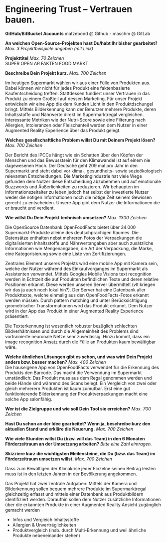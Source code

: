 # Engineering Trust – Vertrauen bauen.


**GitHub/BitBucket Accounts**
matzebond @ Github - maschm @ GitLab

**An welchen Open-Source-Projekten hast Du/habt Ihr bisher gearbeitet?** *Max. 3 Projektbeispiele angeben (mit Link)*  

**Projekttitel** *Max. 70 Zeichen*  
SUPER OPEN AR FAKTEN FOOD MARKT 


**Beschreibe Dein Projekt kurz.** *Max. 700 Zeichen*  

Im heutigen Supermarkt wählen wir aus einer Fülle von Produkten aus. Dabei können wir nicht für jedes Produkt eine faktenbasierte Kaufentscheidung treffen. Stattdessen fundiert unser Vertrauen in das Produkt zu einem Großteil auf dessen Marketing. Für unser Projekt entwickeln wir eine App die dem Kunden Licht in den Produktdschungel bringt. Mittels Bilderkennung kann der Benutzer mehrere Produkte, deren Inhaltsstoffe und Nährwerte direkt im Supermarktregal vergleichen. Interessante Metriken wie der Nutri-Score sowie eine Filterung nach Allergien, Intoleranzen oder Fleischanteil werden dem Nutzer in einer Augmented Reality Experience über das Produkt gelegt.


**Welches gesellschaftliche Problem willst Du mit Deinem Projekt lösen?** *Max. 700 Zeichen*  

Der Bericht des IPCCs hängt wie ein Schatten über den Köpfen der Menschen und das Bewusstsein für den Klimawandel ist auf einem nie dagewesenen Hoch. Der Deutsche geht 209 mal pro Jahr in den Supermarkt und steht dabei vor klima-, gesundheits- sowie sozioökologisch relevanten Entscheidungen. Die Marketingindustrie hat viele Wege gefunden dem Nutzer diese Entscheidung abzubehmen und auf emotionale Buzzwords und Äußerlichkeiten zu reduzieren. Wir behaupten im Informationszeitalter zu leben jedoch hat selbst der investierte Nutzer weder die nötigen Informationen noch die nötige Zeit seinem Gewissen gerecht zu entscheiden. Unsere App gibt dem Nutzer die Informationen die er braucht und verdient.


**Wie willst Du Dein Projekt technisch umsetzen?** *Max. 1300 Zeichen*  

Die OpenSource Datenbank OpenFoodFacts bietet über 34.000 Supermarkt-Produkte alleine des deutschprachigen Raumes. Die Datensätze enthalten nebst mehreren Fotos der Verpackungen die digitalisierten Inhaltsstoffe und Nährwertangaben aber auch zusätzliche Informationen wie Mengenangaben, die Art der Verpackung, die Marke, eine Kategorisierung sowie eine Liste von Zertifizierungen.

Zentrales Element unseres Projekts wird eine mobile App mit Kamera sein, welche der Nutzer während des Einkaufvorganges im Supermarkt als Assistenten verwendet.
Mittels Googles Mobile Visions text recognition werden in Echtzeit die auf Produkten befindlichen Texte und deren relative Positionen erkannt.
Diese werden unseren Server übermittelt (vlt kriegen wir das ja auch noch lokal hin?).
Der Server hat eine Datenbank aller Produkttexte, welche einmalig aus den OpenFoodFacts-Fotos erkannt werden müssen.
Durch pattern matching und unter Berücksichtigung geometrischer Transformationen wird das Produkt erkannt.
Dem Nutzer wird in der App das Produkt in einer Augmented Reality Experience präsentiert.

Die Texterkennung ist wesentlich robuster bezüglich schlechten Bildverhältnissen und durch die Allgemeinheit des Problems sind vortrainierte neuronale Netze sehr zuverlässig. Hinzu kommt, dass ein image recognition Ansatz durch die Fülle an Produkten kaum bewältigbar wäre.


**Welche ähnlichen Lösungen gibt es schon, und was wird Dein Projekt anders bzw. besser machen?** *Max. 400 Zeichen*  
Die hauseigene App von OpenFoodFacts verwendet für die Erkennung des Produkts den Barcode. Das macht die Verwendung im Supermarkt umständlich: Das Produkt muss aus dem Regal genommen werden und beide Hände sind während des Scans belegt. Ein Vergleich von zwei oder gleich mehrerern Produkten ist kaum zumutbar. Erst eine gut funktionierende Bilderkennung der Produktverpackungen macht eine solche App salonfähig.


**Wer ist die Zielgruppe und wie soll Dein Tool sie erreichen?** *Max. 700 Zeichen*  


**Hast Du schon an der Idee gearbeitet? Wenn ja, beschreibe kurz den aktuellen Stand und erkläre die Neuerung.** *Max. 700 Zeichen*  


**Wie viele Stunden willst Du (bzw. will das Team) in den 6 Monaten Förderzeitraum an der Umsetzung arbeiten?** *Bitte eine Zahl eintragen.*  

**Skizziere kurz die wichtigsten Meilensteine, die Du (bzw. das Team) im Förderzeitraum umsetzen willst.** *Max. 700 Zeichen*  







Dass zum Bewältigen der Klimakrise jeder Einzelne seinen Beitrag leisten muss ist in den letzten Jahren in der Bevölkerung angekommen.


Das Projekt hat zwei zentrale Aufgaben: Mittels der Kamera und Bilderkennung sollen bequem mehrere Produkte im Supermarktregal gleichzeitig erfasst und mittels einer Datenbank aus Produktbildern identifiziert werden. Daraufhin sollen dem Nutzer zusätzliche Informationen über die erkannten Produkte in einer Augmented Reality Ansicht zugänglich gemacht werden
* Infos und Vergleich Inhaltsstoffe
* Allergien & Unverträglichkeiten
* Produktvergleich (insb. durch Multi-Erkennung und weil ähnliche Produkte nebeneinander stehen)
